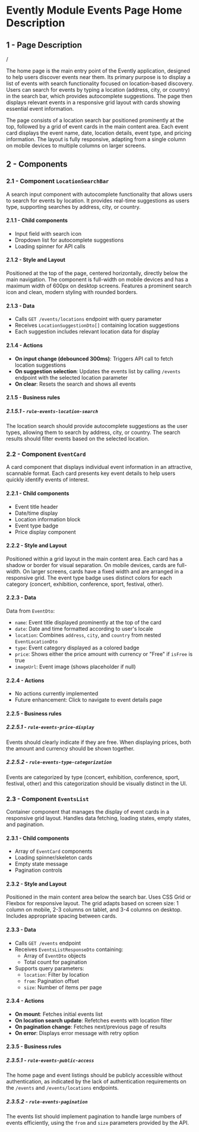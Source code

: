 # Evently Module Events Page Home Description

## 1 - Page Description

/

The home page is the main entry point of the Evently application, designed to help users discover events near them. Its primary purpose is to display a list of events with search functionality focused on location-based discovery. Users can search for events by typing a location (address, city, or country) in the search bar, which provides autocomplete suggestions. The page then displays relevant events in a responsive grid layout with cards showing essential event information.

The page consists of a location search bar positioned prominently at the top, followed by a grid of event cards in the main content area. Each event card displays the event name, date, location details, event type, and pricing information. The layout is fully responsive, adapting from a single column on mobile devices to multiple columns on larger screens.

## 2 - Components

### 2.1 - Component `LocationSearchBar`

A search input component with autocomplete functionality that allows users to search for events by location. It provides real-time suggestions as users type, supporting searches by address, city, or country.

#### 2.1.1 - Child components

- Input field with search icon
- Dropdown list for autocomplete suggestions
- Loading spinner for API calls

#### 2.1.2 - Style and Layout

Positioned at the top of the page, centered horizontally, directly below the main navigation. The component is full-width on mobile devices and has a maximum width of 600px on desktop screens. Features a prominent search icon and clean, modern styling with rounded borders.

#### 2.1.3 - Data

- Calls `GET /events/locations` endpoint with query parameter
- Receives `LocationSuggestionDto[]` containing location suggestions
- Each suggestion includes relevant location data for display

#### 2.1.4 - Actions

- **On input change (debounced 300ms)**: Triggers API call to fetch location suggestions
- **On suggestion selection**: Updates the events list by calling `/events` endpoint with the selected location parameter
- **On clear**: Resets the search and shows all events

#### 2.1.5 - Business rules

##### 2.1.5.1 - `rule-events-location-search`

The location search should provide autocomplete suggestions as the user types, allowing them to search by address, city, or country. The search results should filter events based on the selected location.

### 2.2 - Component `EventCard`

A card component that displays individual event information in an attractive, scannable format. Each card presents key event details to help users quickly identify events of interest.

#### 2.2.1 - Child components

- Event title header
- Date/time display
- Location information block
- Event type badge
- Price display component

#### 2.2.2 - Style and Layout

Positioned within a grid layout in the main content area. Each card has a shadow or border for visual separation. On mobile devices, cards are full-width. On larger screens, cards have a fixed width and are arranged in a responsive grid. The event type badge uses distinct colors for each category (concert, exhibition, conference, sport, festival, other).

#### 2.2.3 - Data

Data from `EventDto`:
- `name`: Event title displayed prominently at the top of the card
- `date`: Date and time formatted according to user's locale
- `location`: Combines `address`, `city`, and `country` from nested `EventLocationDto`
- `type`: Event category displayed as a colored badge
- `price`: Shows either the price amount with currency or "Free" if `isFree` is true
- `imageUrl`: Event image (shows placeholder if null)

#### 2.2.4 - Actions

- No actions currently implemented
- Future enhancement: Click to navigate to event details page

#### 2.2.5 - Business rules

##### 2.2.5.1 - `rule-events-price-display`

Events should clearly indicate if they are free. When displaying prices, both the amount and currency should be shown together.

##### 2.2.5.2 - `rule-events-type-categorization`

Events are categorized by type (concert, exhibition, conference, sport, festival, other) and this categorization should be visually distinct in the UI.

### 2.3 - Component `EventsList`

Container component that manages the display of event cards in a responsive grid layout. Handles data fetching, loading states, empty states, and pagination.

#### 2.3.1 - Child components

- Array of `EventCard` components
- Loading spinner/skeleton cards
- Empty state message
- Pagination controls

#### 2.3.2 - Style and Layout

Positioned in the main content area below the search bar. Uses CSS Grid or Flexbox for responsive layout. The grid adapts based on screen size: 1 column on mobile, 2-3 columns on tablet, and 3-4 columns on desktop. Includes appropriate spacing between cards.

#### 2.3.3 - Data

- Calls `GET /events` endpoint
- Receives `EventsListResponseDto` containing:
  - Array of `EventDto` objects
  - Total count for pagination
- Supports query parameters:
  - `location`: Filter by location
  - `from`: Pagination offset
  - `size`: Number of items per page

#### 2.3.4 - Actions

- **On mount**: Fetches initial events list
- **On location search update**: Refetches events with location filter
- **On pagination change**: Fetches next/previous page of results
- **On error**: Displays error message with retry option

#### 2.3.5 - Business rules

##### 2.3.5.1 - `rule-events-public-access`

The home page and event listings should be publicly accessible without authentication, as indicated by the lack of authentication requirements on the `/events` and `/events/locations` endpoints.

##### 2.3.5.2 - `rule-events-pagination`

The events list should implement pagination to handle large numbers of events efficiently, using the `from` and `size` parameters provided by the API.